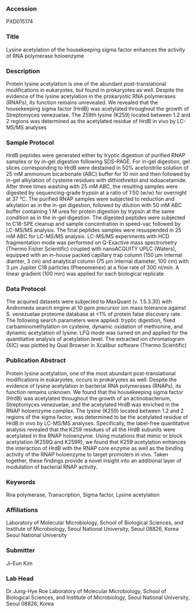 ### Accession
PXD015174

### Title
Lysine acetylation of the housekeeping sigma factor enhances the activity of RNA polymerase holoenzyme

### Description
Protein lysine acetylation is one of the abundant post-translational modifications in eukaryotes, but found in prokaryotes as well. Despite the evidence of the lysine acetylation in the prokaryotic RNA polymerases (RNAPs), its function remains unrevealed. We revealed that the housekeeping sigma factor (HrdB) was acetylated throughout the growth of Streptomyces venezuelae. The 259th lysine (K259) located between 1.2 and 2 regions was determined as the acetylated residue of HrdB in vivo by LC-MS/MS analyses

### Sample Protocol
HrdB peptides were generated either by tryptic digestion of purified RNAP samples or by in-gel digestion following SDS-PAGE. For in-gel digestion, gel slices corresponding to HrdB were destained in 50% acetonitrile solution of 25 mM ammonium bicarbonate (ABC) buffer for 10 min and then followed by in-gel alkylation of cysteine residues with dithiothreitol and iodoacetamide. After three times washing with 25 mM ABC, the resulting samples were digested by sequencing-grade trypsin at a ratio of 1:50 (w/w) for overnight at 37 °C. The purified RNAP samples were subjected to reduction and alkylation as in the in-gel digestion, followed by dilution with 50 mM ABC buffer containing 1 M urea for protein digestion by trypsin at the same condition as in the in-gel digestion.   The digested peptides were subjected to C18-SPE cleanup and sample concentration in speed-vac followed by LC-MS/MS analysis. The final peptides samples were resuspended in 25 mM ABC for LC-MS/MS analysis. LC-MS/MS experiments with HCD fragmentation mode was performed on Q-Exactive mass spectrometry (Thermo Fisher Scientific) coupled with nanoACQUITY UPLC (Waters), equipped with an in-house packed capillary trap column (150 μm internal diamter, 3 cm) and analytical column (75 μm internal diameter, 100 cm) with 3 µm Jupiter C18 particles (Phenomenex) at a flow rate of 300 nl/min. A linear gradient (100 min) was applied for each biological replicate

### Data Protocol
The acquired datasets were subjected to MaxQuant (v. 1.5.3.30) with Andromeda search engine at 10 ppm precursor ion mass tolerance against S. venezuelae proteome database at <1% of protein false discovery rate. The following search parameters were applied: tryptic digestion, fixed carbaminomethylation on cysteine, dynamic oxidation of methionine, and dynamic acetylation of lysine. LFQ mode was turned on and applied for the quantitative analysis of acetylation level. The extracted ion chromatogram (XIC) was plotted by Qual Browser in Xcalibur software (Thermo Scientific)

### Publication Abstract
Protein lysine acetylation, one of the most abundant post-translational modifications in eukaryotes, occurs in prokaryotes as well. Despite the evidence of lysine acetylation in bacterial RNA polymerases (RNAPs), its function remains unknown. We found that the housekeeping sigma factor (HrdB) was acetylated throughout the growth of an actinobacterium, Streptomyces venezuelae, and the acetylated HrdB was enriched in the RNAP holoenzyme complex. The lysine (K259) located between 1.2 and 2 regions of the sigma factor, was determined to be the acetylated residue of HrdB in vivo by LC-MS/MS analyses. Specifically, the label-free quantitative analysis revealed that the K259 residues of all the HrdB subunits were acetylated in the RNAP holoenzyme. Using mutations that mimic or block acetylation (K259Q and K259R), we found that K259 acetylation enhances the interaction of HrdB with the RNAP core enzyme as well as the binding activity of the RNAP holoenzyme to target promoters in vivo. Taken together, these findings provide a novel insight into an additional layer of modulation of bacterial RNAP activity.

### Keywords
Rna polymerase, Transcription, Sigma factor, Lysine acetylation

### Affiliations
Laboratory of Molecular Microbiology, School of Biological Sciences, and Institute of Microbiology, Seoul National University, Seoul 08826, Korea
Seoul National University

### Submitter
Ji-Eun Kim

### Lab Head
Dr Jung-Hye Roe
Laboratory of Molecular Microbiology, School of Biological Sciences, and Institute of Microbiology, Seoul National University, Seoul 08826, Korea


